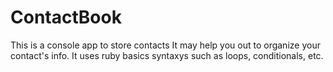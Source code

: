 # ContactBook
This is a console app to store contacts
It may help you out to organize your contact's info. It uses ruby basics syntaxys such as loops, conditionals, etc. 
